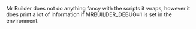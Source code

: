 Mr Builder does not do anything fancy with the scripts it wraps, however it
does print a lot of information if MRBUILDER_DEBUG=1 is set in the environment.


